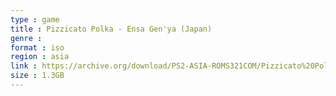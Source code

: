 ```yaml
---
type : game
title : Pizzicato Polka - Ensa Gen'ya (Japan)
genre : 
format : iso
region : asia
link : https://archive.org/download/PS2-ASIA-ROMS321COM/Pizzicato%20Polka%20-%20Ensa%20Gen%27ya%20%28Japan%29.7z
size : 1.3GB
---
```

